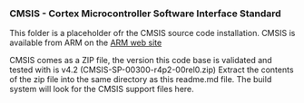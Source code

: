### CMSIS - Cortex Microcontroller Software Interface Standard
This folder is a placeholder ofr the CMSIS source code installation. CMSIS is available from ARM on
the [ARM web site](http://www.arm.com/products/processors/cortex-m/cortex-microcontroller-software-interface-standard.php)

CMSIS comes as a ZIP file, the version this code base is validated and tested with is v4.2 (CMSIS-SP-00300-r4p2-00rel0.zip)
Extract the contents of the zip file into the same directory as this readme.md file. The build system will look for the 
CMSIS support files here.